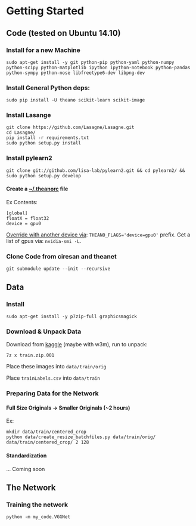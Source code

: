 # Getting Started

## Code (tested on Ubuntu 14.10)

### Install for a new Machine

`sudo apt-get install -y git python-pip python-yaml python-numpy python-scipy python-matplotlib ipython ipython-notebook python-pandas python-sympy python-nose libfreetype6-dev libpng-dev`

### Install General Python deps:

`sudo pip install -U theano scikit-learn scikit-image`

### Install Lasange

```
git clone https://github.com/Lasagne/Lasagne.git
cd Lasagne/
pip install -r requirements.txt
sudo python setup.py install
```

### Install pylearn2

```
git clone git://github.com/lisa-lab/pylearn2.git && cd pylearn2/ && sudo python setup.py develop
```

#### Create a [~/.theanorc](http://deeplearning.net/software/theano/library/config.html) file

Ex Contents:

```
[global]
floatX = float32
device = gpu0

```

[Override with another device via](http://deeplearning.net/software/theano/library/config.html): `THEANO_FLAGS='device=gpu0'` prefix. Get a list of gpus via: `nvidia-smi -L`.

### Clone Code from ciresan and theanet

`git submodule update --init --recursive`

## Data

### Install

`sudo apt-get install -y p7zip-full graphicsmagick`

### Download & Unpack Data

Download from [kaggle](https://www.kaggle.com/c/diabetic-retinopathy-detection/data?trainLabels.csv.zip) (maybe with w3m), run to unpack:

`7z x train.zip.001`

Place these images into `data/train/orig`

Place `trainLabels.csv` into `data/train`

### Preparing Data for the Network

#### Full Size Originals -> Smaller Originals (~2 hours)

Ex:

```
mkdir data/train/centered_crop
python data/create_resize_batchfiles.py data/train/orig/ data/train/centered_crop/ 2 128
```

#### Standardization

... Coming soon

## The Network

### Training the network

`python -m my_code.VGGNet`
